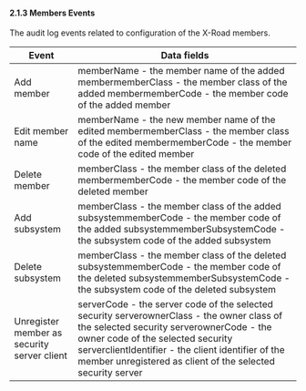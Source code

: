 #### 2.1.3 Members Events

The audit log events related to configuration of the X-Road members.

| Event                                        | Data fields                                                                                                                                                                                                                                                                                                                                                                                           |
|----------------------------------------------|-------------------------------------------------------------------------------------------------------------------------------------------------------------------------------------------------------------------------------------------------------------------------------------------------------------------------------------------------------------------------------------------------------|
| Add member                                   | memberName - the member name of the added membermemberClass - the member class of the added membermemberCode - the member code of the added member                                                                                                                                                                                                                |
| Edit member name                             | memberName - the new member name of the edited membermemberClass - the member class of the edited membermemberCode - the member code of the edited member                                                                                                                                                                                                         |
| Delete member                                | memberClass - the member class of the deleted membermemberCode - the member code of the deleted member                                                                                                                                                                                                                                                                     |
| Add subsystem                                | memberClass - the member class of the added subsystemmemberCode - the member code of the added subsystemmemberSubsystemCode - the subsystem code of the added subsystem                                                                                                                                                                                           |
| Delete subsystem                             | memberClass - the member class of the deleted subsystemmemberCode - the member code of the deleted subsystemmemberSubsystemCode - the subsystem code of the deleted subsystem                                                                                                                                                                                     |
| Unregister member as security server client  | serverCode - the server code of the selected security serverownerClass - the owner class of the selected security serverownerCode - the owner code of the selected security serverclientIdentifier - the client identifier of the member unregistered as client of the selected security server                                                          |